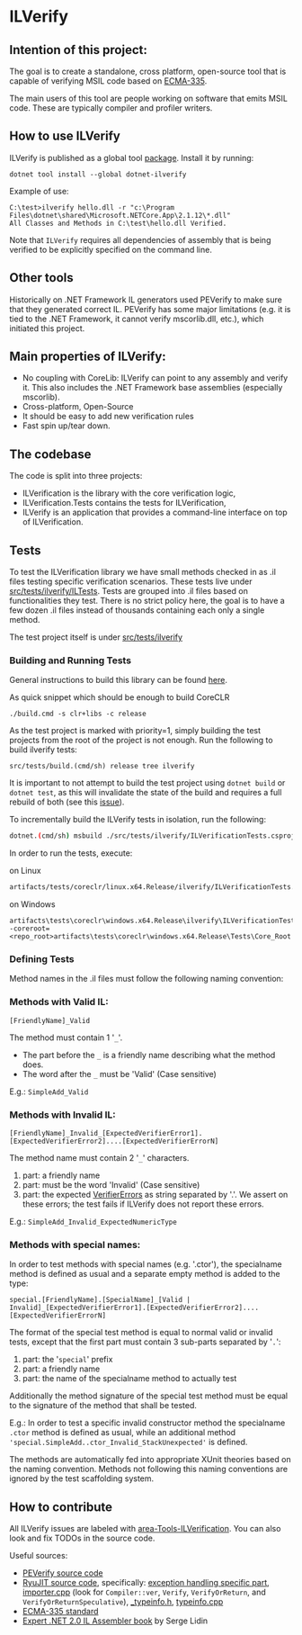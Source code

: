 # ILVerify

## Intention of this project:

The goal is to create a standalone, cross platform, open-source tool that is capable of verifying MSIL code based on [ECMA-335](https://www.ecma-international.org/publications-and-standards/standards/ecma-335).

The main users of this tool are people working on software that emits MSIL code. These are typically compiler and profiler writers.

## How to use ILVerify

ILVerify is published as a global tool [package](https://www.nuget.org/packages/dotnet-ilverify/). Install it by running:

```
dotnet tool install --global dotnet-ilverify
```

Example of use:

```
C:\test>ilverify hello.dll -r "c:\Program Files\dotnet\shared\Microsoft.NETCore.App\2.1.12\*.dll"
All Classes and Methods in C:\test\hello.dll Verified.
```

Note that `ILVerify` requires all dependencies of assembly that is being verified to be explicitly specified on the command line.

## Other tools
Historically on .NET Framework IL generators used PEVerify to make sure that they generated correct IL. PEVerify has some major limitations (e.g. it is tied to the .NET Framework, it cannot verify mscorlib.dll, etc.), which initiated this project.

## Main properties of ILVerify:
- No coupling with CoreLib: ILVerify can point to any assembly and verify it. This also includes the .NET Framework base assemblies (especially mscorlib).
- Cross-platform, Open-Source
- It should be easy to add new verification rules
- Fast spin up/tear down.

## The codebase
The code is split into three projects:
- ILVerification is the library with the core verification logic,
- ILVerification.Tests contains the tests for ILVerification,
- ILVerify is an application that provides a command-line interface on top of ILVerification.

## Tests

To test the ILVerification library we have small methods checked in as .il files testing specific verification scenarios. These tests live under [src/tests/ilverify/ILTests](../../../tests/ilverify/ILTests). Tests are grouped into .il files based on functionalities they test. There is no strict policy here, the goal is to have a few dozen .il files instead of thousands containing each only a single method.

The test project itself is under [src/tests/ilverify](../../../tests/ilverify)

### Building and Running Tests

General instructions to build this library can be found [here](https://github.com/dotnet/runtime/blob/main/docs/workflow/testing/coreclr/testing.md).

As quick snippet which should be enough to build CoreCLR
```
./build.cmd -s clr+libs -c release
```

As the test project is marked with priority=1, simply building the test projects from the root of the project is not enough. Run the following to build ilverify tests:

```shell
src/tests/build.(cmd/sh) release tree ilverify
```

It is important to not attempt to build the test project using `dotnet build` or `dotnet test`, as this will invalidate the state of the build and requires a full rebuild of both (see this [issue](https://github.com/dotnet/runtime/issues/43967)).

To incrementally build the ILVerify tests in isolation, run the following:

```sh
dotnet.(cmd/sh) msbuild ./src/tests/ilverify/ILVerificationTests.csproj /p:Configuration=Release
```

In order to run the tests, execute:

on Linux
```sh
artifacts/tests/coreclr/linux.x64.Release/ilverify/ILVerificationTests.sh -coreroot=<repo_root>artifacts/tests/coreclr/linux.x64.Release/Tests/Core_Root
```
on Windows
```shell
artifacts\tests\coreclr\windows.x64.Release\ilverify\ILVerificationTests.cmd -coreroot=<repo_root>artifacts\tests\coreclr\windows.x64.Release\Tests\Core_Root
```


### Defining Tests

Method names in the .il files must follow the following naming convention:

### Methods with Valid IL:

```
[FriendlyName]_Valid
```
The method must contain 1 '`_`'.
 - The part before the `_` is a friendly name describing what the method does.
 - The word after the `_` must be 'Valid' (Case sensitive)

E.g.: ```SimpleAdd_Valid```

### Methods with Invalid IL:
```
[FriendlyName]_Invalid_[ExpectedVerifierError1].[ExpectedVerifierError2]....[ExpectedVerifierErrorN]
```

The method name must contain 2 '`_`' characters.
 1. part: a friendly name
 2. part: must be the word 'Invalid' (Case sensitive)
 3. part: the expected [VerifierErrors](../ILVerification/VerifierError.cs) as string separated by '.'. We assert on these errors; the test fails if ILVerify does not report these errors.

 E.g.: ```SimpleAdd_Invalid_ExpectedNumericType```

### Methods with special names:

In order to test methods with special names (e.g. '.ctor'), the specialname method is defined as usual and a separate empty method is added to the type:
```
special.[FriendlyName].[SpecialName]_[Valid | Invalid]_[ExpectedVerifierError1].[ExpectedVerifierError2]....[ExpectedVerifierErrorN]
```

The format of the special test method is equal to normal valid or invalid tests, except that the first part must contain 3 sub-parts separated by '`.`':
 1. part: the '`special`' prefix
 2. part: a friendly name
 3. part: the name of the specialname method to actually test

Additionally the method signature of the special test method must be equal to the signature of the method that shall be tested.

 E.g.: In order to test a specific invalid constructor method the specialname `.ctor` method is defined as usual, while an additional method ```'special.SimpleAdd..ctor_Invalid_StackUnexpected'``` is defined.


The methods are automatically fed into appropriate XUnit theories based on the naming convention. Methods not following this naming conventions are ignored by the test scaffolding system.

## How to contribute
All ILVerify issues are labeled with [area-Tools-ILVerification](https://github.com/search?utf8=%E2%9C%93&q=label%3Aarea-Tools-ILVerification&type=). You can also look and fix TODOs in the source code.

Useful sources:
 - [PEVerify source code](https://github.com/lewischeng-ms/sscli/blob/master/clr/src/jit64/newverify.cpp)
 - [RyuJIT source code](https://github.com/dotnet/runtime/tree/main/src/coreclr/jit), specifically: [exception handling specific part](https://github.com/dotnet/runtime/blob/main/src/coreclr/jit/jiteh.cpp), [importer.cpp](https://github.com/dotnet/runtime/blob/main/src/coreclr/jit/importer.cpp) (look for `Compiler::ver`, `Verify`, `VerifyOrReturn`, and `VerifyOrReturnSpeculative`), [_typeinfo.h](https://github.com/dotnet/runtime/blob/main/src/coreclr/jit/_typeinfo.h), [typeinfo.cpp](https://github.com/dotnet/runtime/blob/main/src/coreclr/jit/typeinfo.cpp)
 - [ECMA-335 standard](https://www.ecma-international.org/publications-and-standards/standards/ecma-335)
 - [Expert .NET 2.0 IL Assembler book](http://www.apress.com/us/book/9781590596463) by Serge Lidin
